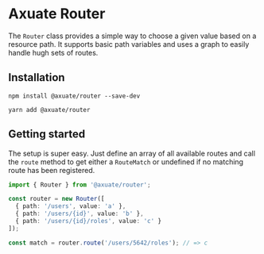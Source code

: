 # Axuate Router

The `Router` class provides a simple way to choose a given value based on a resource path. It supports basic path variables and uses a graph to easily handle hugh sets of routes.

## Installation

```shell
npm install @axuate/router --save-dev
```

```shell
yarn add @axuate/router
```

## Getting started

The setup is super easy. Just define an array of all available routes and call the `route` method to get either a `RouteMatch` or undefined if no matching route has been registered.

```typescript
import { Router } from '@axuate/router';

const router = new Router([
  { path: '/users', value: 'a' },
  { path: '/users/{id}', value: 'b' },
  { path: '/users/{id}/roles', value: 'c' }
]);

const match = router.route('/users/5642/roles'); // => c
```
